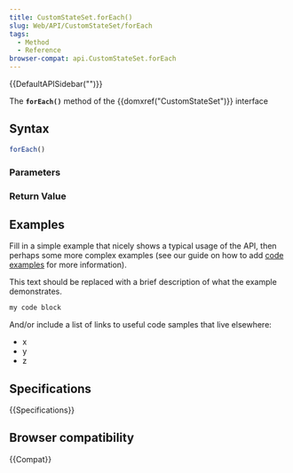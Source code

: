 ```yaml
---
title: CustomStateSet.forEach()
slug: Web/API/CustomStateSet/forEach
tags:
  - Method
  - Reference
browser-compat: api.CustomStateSet.forEach
---
```

{{DefaultAPISidebar("")}}

The **`forEach()`** method of the {{domxref("CustomStateSet")}} interface 

## Syntax

```js
forEach()
```

### Parameters



### Return Value



## Examples

Fill in a simple example that nicely shows a typical usage of the API, then perhaps some more complex examples (see our guide on how to add [code examples](/en-US/docs/MDN/Contribute/Structures/Code_examples) for more information).

This text should be replaced with a brief description of what the example demonstrates.

```js
my code block
```

And/or include a list of links to useful code samples that live elsewhere:

*   x
*   y
*   z

## Specifications

{{Specifications}}

## Browser compatibility

{{Compat}}

